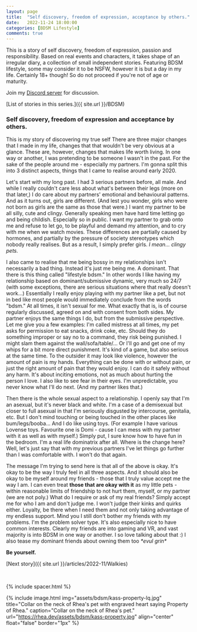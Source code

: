 ```yaml
---
layout: page
title:  "Self discovery, freedom of expression, acceptance by others."
date:   2022-11-24 18:00:00
categories: [BDSM Lifestyle]
comments: true
---
```

This is a story of self discovery, freedom of expression, passion and responsibility. Based on real events and characters, it takes shape of an irregular diary, a collection of small independent stories. Featuring BDSM lifestyle, some may consider it to be NSFW, however it is but a day in my life. Certainly 18+ though! So do not proceed if you're not of age or maturity.

Join my [Discord server](https://discord.gg/m2PFpymQb9) for discussion.

[List of stories in this series.]({{ site.url }}/BDSM)

<!--more-->


### Self discovery, freedom of expression and acceptance by others.

This is my story of discovering my true self There are three major changes that I made in my life, changes that that wouldn't be very obvious at a glance. These are, however, changes that makes life worth living. In one way or another, I was pretending to be someone I wasn't in the past. For the sake of the people around me - especially my partners. I'm gonna split this into 3 distinct aspects, things that I came to realise around early 2020.

Let's start with my long past. I had 3 serious partners before, all male. And while I really couldn't care less about what's between their legs (more on that later,) I do care about my partners' emotional and behavioural patterns. And as it turns out, girls are different. (And lest you wonder, girls who were not born as girls are the same as those that were.) I want my partner to be all silly, cute and clingy. Generally speaking men have hard time letting go and being childish. Especially so in public. I want my partner to grab onto me and refuse to let go, to be playful and demand my attention, and to cry with me when we watch movies. These differences are partially caused by hormones, and partially by the pressure of society stereotypes which nobody really realises. But as a result, I simply prefer girls. _I mean... clingy pets._

I also came to realise that me being bossy in my relationships isn't necessarily a bad thing. Instead it's just me being me. A dominant. That there is this thing called "lifestyle bdsm." In other words I like having my relationship based on dominant/submissive dynamic, very much so 24/7 (with some exceptions, there are serious situations where that really doesn't work...) Essentially I really enjoy playing with my partner like a pet, but not in bed like most people would immediately conclude from the words "bdsm." At all times, it isn't sexual for me. What exactly that is, is of course regularly discussed, agreed on and with consent from both sides. My partner enjoys the same things I do, but from the submissive perspective. Let me give you a few examples: I'm called mistress at all times, my pet asks for permission to eat snacks, drink coke, etc. Should they do something improper or say no to a command, they risk being punished. I might slam them against the wall/sofa/table/... Or I'll go and get one of my whips for a bit more direct punishment. It's kind of a game, but also serious at the same time. To the outsider it may look like violence, however the amount of pain is my hands. Everything can be done with or without pain, or just the right amount of pain that they would enjoy. I can do it safely without any harm. It's about inciting emotions, not as much about hurting the person I love. I also like to see fear in their eyes. I'm unpredictable, you never know what I'll do next. (And my partner likes that.)

Then there is the whole sexual aspect to a relationship. I openly say that I'm an asexual, but it's never black and white. I'm a case of a demisexual but closer to full asexual in that I'm seriously disgusted by intercourse, genitalia, etc. But I don't mind touching or being touched in the other places like bum/legs/booba... And I do like using toys. (For example I have various Lovense toys. Favourite one is Domi - cause I can mess with my partner with it as well as with myself.) Simply put, I sure know how to have fun in the bedroom. I'm a real life dominatrix after all. Where is the change here? Well, let's just say that with my previous partners I've let things go further than I was comfortable with. I won't do that again.

The message I'm trying to send here is that all of the above is okay. It's okay to be the way I truly feel in all three aspects. And it should also be okay to be myself around my friends - those that I truly value accept me the way I am. I can even treat __those that are okay with it__ as my little pets - within reasonable limits of friendship to not hurt them, myself, or my partner (we are not poly.) What do I require or ask of my real friends? Simply accept me for who I am and don't judge me. I won't judge their kinks and quirks either. Loyalty, be there when I need them and not only taking advantage of my endless support. Mind you I still don't bother my friends with my problems. I'm the problem solver type. It's also especially nice to have common interests. Clearly my friends are into gaming and VR, and vast majority is into BDSM in one way or another. I so love talking about that :) I also tease my dominant friends about owning them too _\*evul grin*_

**Be yourself.**

[Next story]({{ site.url }}/articles/2022-11/Walkies)

&nbsp;

{% include spacer.html %}

{% include image.html
  img="assets/bdsm/kass-property-lq.jpg"
  title="Collar on the neck of Rhea's pet with engraved heart saying Property of Rhea."
  caption="Collar on the neck of Rhea's pet."
  url="https://rhea.dev/assets/bdsm/kass-property.jpg"
  align="center"
  float="false"
  border="1px"
%}

